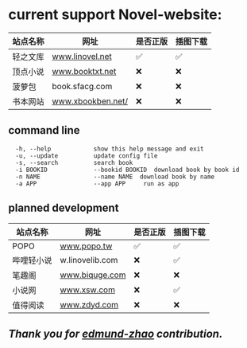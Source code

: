 # current support Novel-website:

| 站点名称 | 网址                | 是否正版 | 插图下载 |
|------|-------------------|------|------|
| 轻之文库 | www.linovel.net   | ✅    | ✅    |
| 顶点小说 | www.booktxt.net   | ❌    | ❌    |
| 菠萝包  | book.sfacg.com    | ❌    | ❌    |
| 书本网站 | www.xbookben.net/ | ❌    | ❌    |

## command line

``` 
  -h, --help            show this help message and exit
  -u, --update          update config file
  -s, --search          search book
  -i BOOKID             --bookid BOOKID  download book by book id
  -n NAME               --name NAME  download book by name
  -a APP                --app APP     run as app

```

## planned development

| 站点名称  | 网址              | 是否正版 | 插图下载 |
|-------|-----------------|------|------|
| POPO  | www.popo.tw     | ✅    | ✅    |
| 哔哩轻小说 | w.linovelib.com | ❌    | ✅    |
| 笔趣阁   | www.biquge.com  | ❌    | ❌    |
| 小说网   | www.xsw.com     | ❌    | ✅    |
| 值得阅读  | www.zdyd.com    | ❌    | ❌    |

## _Thank you for [edmund-zhao](https://github.com/edmund-zhao/les-novel) contribution._
